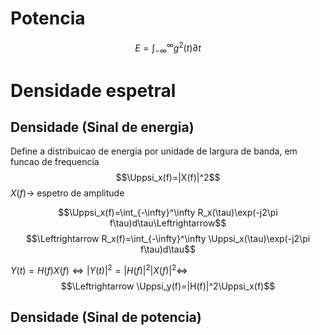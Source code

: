 
# Potencia
$$E = \int_{-\infty}^\infty g^2(t)\partial t$$ 
# Densidade espetral

## Densidade (Sinal de energia) 

Define a distribuicao de energia por unidade de largura de banda, em funcao de frequencia
$$\Uppsi_x(f)=|X(f)|^2$$
$X(f)\to$ espetro de amplitude

$$\Uppsi_x(f)=\int_{-\infty}^\infty R_x(\tau)\exp(-j2\pi f\tau)d\tau\Leftrightarrow$$
$$\Leftrightarrow R_x(f)=\int_{-\infty}^\infty \Uppsi_x(\tau)\exp(-j2\pi f\tau)d\tau$$

$Y(t)=H(f)X(f)\Leftrightarrow |Y(t)|^2=|H(f)|^2|X(f)|^2\Leftrightarrow$
$$\Leftrightarrow \Uppsi_y(f)=|H(f)|^2\Uppsi_x(f)$$
## Densidade (Sinal de potencia)



